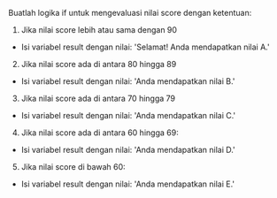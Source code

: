 Buatlah logika if untuk mengevaluasi nilai score dengan ketentuan:

1. Jika nilai score lebih atau sama dengan 90

- Isi variabel result dengan nilai: 'Selamat! Anda mendapatkan nilai A.'

2. Jika nilai score ada di antara 80 hingga 89

- Isi variabel result dengan nilai: 'Anda mendapatkan nilai B.'

3. Jika nilai score ada di antara 70 hingga 79

- Isi variabel result dengan nilai: 'Anda mendapatkan nilai C.'

4. Jika nilai score ada di antara 60 hingga 69:

- Isi variabel result dengan nilai: 'Anda mendapatkan nilai D.'

5. Jika nilai score di bawah 60:

- Isi variabel result dengan nilai: 'Anda mendapatkan nilai E.'
